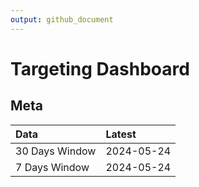 ```yaml
---
output: github_document
---
```


# Targeting Dashboard



## Meta


|Data           |Latest     |
|:--------------|:----------|
|30 Days Window |2024-05-24 |
|7 Days Window  |2024-05-24 |
